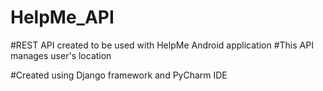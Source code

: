# HelpMe_API

#REST API created to be used with HelpMe Android application
#This API manages user's location

#Created using Django framework and PyCharm IDE
